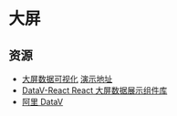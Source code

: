 # 大屏

## 资源

- [大屏数据可视化](https://github.com/yyhsong/iDataV)  [演示地址](https://yyhsong.github.io/iDataV/) 
- [DataV-React React 大屏数据展示组件库](http://datav-react.jiaminghi.com/)
- [阿里 DataV](https://www.aliyun.com/product/bigdata/datav)